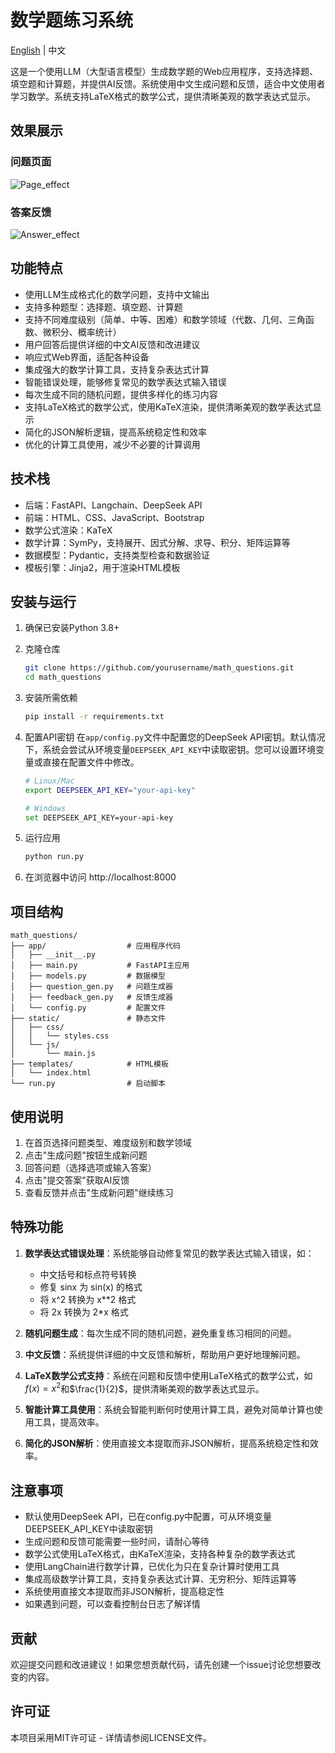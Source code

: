 # 数学题练习系统

[English](README_EN.md) | 中文

这是一个使用LLM（大型语言模型）生成数学题的Web应用程序，支持选择题、填空题和计算题，并提供AI反馈。系统使用中文生成问题和反馈，适合中文使用者学习数学。系统支持LaTeX格式的数学公式，提供清晰美观的数学表达式显示。

## 效果展示

### 问题页面

![Page_effect](Page_effect.png)

### 答案反馈

![Answer_effect](Answer_effect.png)

## 功能特点

- 使用LLM生成格式化的数学问题，支持中文输出
- 支持多种题型：选择题、填空题、计算题
- 支持不同难度级别（简单、中等、困难）和数学领域（代数、几何、三角函数、微积分、概率统计）
- 用户回答后提供详细的中文AI反馈和改进建议
- 响应式Web界面，适配各种设备
- 集成强大的数学计算工具，支持复杂表达式计算
- 智能错误处理，能够修复常见的数学表达式输入错误
- 每次生成不同的随机问题，提供多样化的练习内容
- 支持LaTeX格式的数学公式，使用KaTeX渲染，提供清晰美观的数学表达式显示
- 简化的JSON解析逻辑，提高系统稳定性和效率
- 优化的计算工具使用，减少不必要的计算调用

## 技术栈

- 后端：FastAPI、Langchain、DeepSeek API
- 前端：HTML、CSS、JavaScript、Bootstrap
- 数学公式渲染：KaTeX
- 数学计算：SymPy，支持展开、因式分解、求导、积分、矩阵运算等
- 数据模型：Pydantic，支持类型检查和数据验证
- 模板引擎：Jinja2，用于渲染HTML模板

## 安装与运行

1. 确保已安装Python 3.8+

2. 克隆仓库
   ```bash
   git clone https://github.com/yourusername/math_questions.git
   cd math_questions
   ```

3. 安装所需依赖
   ```bash
   pip install -r requirements.txt
   ```

4. 配置API密钥
   在`app/config.py`文件中配置您的DeepSeek API密钥。默认情况下，系统会尝试从环境变量`DEEPSEEK_API_KEY`中读取密钥。您可以设置环境变量或直接在配置文件中修改。
   ```bash
   # Linux/Mac
   export DEEPSEEK_API_KEY="your-api-key"

   # Windows
   set DEEPSEEK_API_KEY=your-api-key
   ```

5. 运行应用
   ```bash
   python run.py
   ```

6. 在浏览器中访问 http://localhost:8000

## 项目结构

```
math_questions/
├── app/                  # 应用程序代码
│   ├── __init__.py
│   ├── main.py           # FastAPI主应用
│   ├── models.py         # 数据模型
│   ├── question_gen.py   # 问题生成器
│   ├── feedback_gen.py   # 反馈生成器
│   └── config.py         # 配置文件
├── static/               # 静态文件
│   ├── css/
│   │   └── styles.css
│   └── js/
│       └── main.js
├── templates/            # HTML模板
│   └── index.html
└── run.py                # 启动脚本
```

## 使用说明

1. 在首页选择问题类型、难度级别和数学领域
2. 点击"生成问题"按钮生成新问题
3. 回答问题（选择选项或输入答案）
4. 点击"提交答案"获取AI反馈
5. 查看反馈并点击"生成新问题"继续练习

## 特殊功能

1. **数学表达式错误处理**：系统能够自动修复常见的数学表达式输入错误，如：
   - 中文括号和标点符号转换
   - 修复 sinx 为 sin(x) 的格式
   - 将 x^2 转换为 x**2 格式
   - 将 2x 转换为 2*x 格式

2. **随机问题生成**：每次生成不同的随机问题，避免重复练习相同的问题。

3. **中文反馈**：系统提供详细的中文反馈和解析，帮助用户更好地理解问题。

4. **LaTeX数学公式支持**：系统在问题和反馈中使用LaTeX格式的数学公式，如$f(x) = x^2$和$\frac{1}{2}$，提供清晰美观的数学表达式显示。

5. **智能计算工具使用**：系统会智能判断何时使用计算工具，避免对简单计算也使用工具，提高效率。

6. **简化的JSON解析**：使用直接文本提取而非JSON解析，提高系统稳定性和效率。

## 注意事项

- 默认使用DeepSeek API，已在config.py中配置，可从环境变量DEEPSEEK_API_KEY中读取密钥
- 生成问题和反馈可能需要一些时间，请耐心等待
- 数学公式使用LaTeX格式，由KaTeX渲染，支持各种复杂的数学表达式
- 使用LangChain进行数学计算，已优化为只在复杂计算时使用工具
- 集成高级数学计算工具，支持复杂表达式计算、无穷积分、矩阵运算等
- 系统使用直接文本提取而非JSON解析，提高稳定性
- 如果遇到问题，可以查看控制台日志了解详情

## 贡献

欢迎提交问题和改进建议！如果您想贡献代码，请先创建一个issue讨论您想要改变的内容。

## 许可证

本项目采用MIT许可证 - 详情请参阅LICENSE文件。
